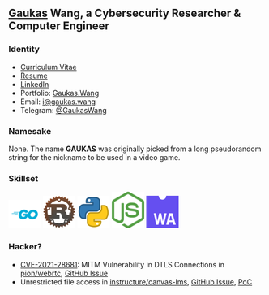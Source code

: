 ## [Gaukas](https://github.com/Gaukas) Wang, a Cybersecurity Researcher & Computer Engineer

<!--[![Gaukas's GitHub stats](https://github-readme-stats.vercel.app/api?username=gaukas)](https://github.com/anuraghazra/github-readme-stats)-->

### Identity 
- [Curriculum Vitae](https://gauk.as/cv)  
- [Resume](https://gauk.as/resume) 
- [LinkedIn](https://www.linkedin.com/in/gaukaswang/)
- Portfolio: [Gaukas.Wang](https://gaukas.wang) 
- Email: [i@gaukas.wang](mailto:i@gaukas.wang)
- Telegram: [@GaukasWang](https://t.me/GaukasWang) 


### Namesake
None. The name **GAUKAS** was originally picked from a long pseudorandom string for the nickname to be used in a video game. 

### Skillset
[<img src="https://raw.githubusercontent.com/Gaukas/Gaukas/master/profile/images/logo_go.png" width="64"/>](https://go.dev/)
[<img src="https://raw.githubusercontent.com/Gaukas/Gaukas/master/profile/images/logo_rust.png" width="64"/>](https://www.rust-lang.org/)
[<img src="https://raw.githubusercontent.com/Gaukas/Gaukas/master/profile/images/logo_python.png" width="64"/>](https://www.python.org/)
[<img src="https://raw.githubusercontent.com/Gaukas/Gaukas/master/profile/images/logo_nodejs.png" width="64"/>](https://nodejs.org/)
[<img src="https://raw.githubusercontent.com/Gaukas/Gaukas/master/profile/images/logo_wasm.png" width="64"/>](https://webassembly.org/)

### Hacker?
- [CVE-2021-28681](https://cve.mitre.org/cgi-bin/cvename.cgi?name=CVE-2021-28681): MITM Vulnerability in DTLS Connections in [pion/webrtc](https://github.com/pion/webrtc), [GitHub Issue](https://github.com/pion/webrtc/issues/1708)
- Unrestricted file access in [instructure/canvas-lms](https://github.com/instructure/canvas-lms), [GitHub Issue](https://github.com/instructure/canvas-lms/issues/1905), [PoC](https://github.com/Gaukas/instructure-canvas-file-oracle)
